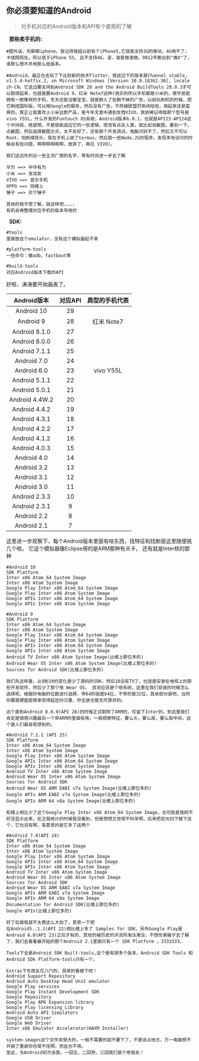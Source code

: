 ## 你必须要知道的Android

> 对手机对应的Android版本和API有个直观的了解

&nbsp;&nbsp;**那些卖手机的:**
```
#题外话，先聊聊iphone，我记得我姐以前有个iPhone5,它就是支持3G的移动，4G用不了，卡成翔现在。所以低于iPhone 5S, 且不支持4G，滚，谁爱做谁做。9012年都出到"粪X"了，谁那么想不开用那么低版本。

#Android，最近也去玩了下比较新的技术Flutter，我这边下的版本是Channel stable, v1.5.4-hotfix.2, on Microsoft Windows [Version 10.0.18362.30], locale zh-CN，它这边要支持到Android SDK 28 and the Android BuildTools 28.0.3才可以跑得起来，也就是要Android 9，红米 Note7这种(我买的所以手机都是小米的，使平民能拥有一款像样的手机，冬天还能当暖宝宝，就是嵌入了些删不掉的广告，以前玩刷机的时候，把它刷成国际版，可以用Google的服务，然后没有广告，不然被欧盟罚倒闭哈哈，用起来还是蛮爽的。真正让我喜欢上小米这款产品，是今年无意中遇到友商VIVO，我依稀记得我那个型号是vivo Y55L，什么开发的Funtouch OS系统，Android版本6.0.1，也就是API23-API24这个中间段，绝望啊，不是很能适应它的一些逻辑，感觉有点反人类，就比如说截图，要划一下，点截图，然后选择截图方式，太不友好了，还有那个开发调试，电脑识别不了，然后又不可以Root，怕刷成砖头，我在手机上装了termux，然后跑一些Node.JS的程序，发现本地访问的时候会有些问题，啊啊啊啊啊啊，放弃了，再见 VIVO)。

我们这边先列出一些主流厂商的名字，等有时间进一步去了解

华为 ==> 中华有为
小米 ==> 发烧友
VIVO ==> 音乐手机
OPPO ==> 同楼上
锤子 ==> 买个锤子

其他的我不想了解，就这样吧，，，，，
有机会再整理对应手机的版本号啥的
```
&nbsp;&nbsp;**SDK:**
```
#tools
里面放这个emulator，没有这个模拟器起不来

#platform-tools
一些命令：像adb，fastboot等

#build-tools
对应Android版本下载的API
```

好啦，涛涛要开始画表了。

| Android版本 | 对应API |  典型的手机代表 |
| :----: | :----: | :----: |
| Android 10 | 29 |  | 
| Android 9 | 28 | 红米 Note7 | 
| Android 8.1.0 | 27 |  | 
| Android 8.0.0 | 26 |  | 
| Android 7.1.1 | 25 |  | 
| Android 7.0 | 24 |  | 
| Android 6.0 | 23 | vivo Y55L | 
| Android 5.1.1 | 22 |  | 
| Android 5.0.1 | 21 |  | 
| Android 4.4W.2 | 20 |  | 
| Android 4.4.2 | 19 |  | 
| Android 4.3.1 | 18 |  | 
| Android 4.2.2 | 17 |  | 
| Android 4.1.2 | 16 |  | 
| Android 4.0.3 | 15 |  | 
| Android 4.0 | 14 |  | 
| Android 3.2 | 13 |  | 
| Android 3.1 | 12 |  | 
| Android 3.0 | 11 |  | 
| Android 2.3.3 | 10 |  | 
| Android 2.3.1 | 9 |  | 
| Android 2.2 | 8 |  | 
| Android 2.1 | 7 |  | 

这里进一步观察下，每个Android版本里面有啥东西，找特征和找断层这里随便挑几个啦。
它这个模拟器像Eclipse用的是ARM那种有点卡， 还有就是Inter核的那种
```
#Android 10
SDK Platform 
Inter x86 Atom_64 System Image
Inter x86 Atom System Image
Google Play Inter x86 Atom_64 System Image
Google Play Inter x86 Atom System Image
Google APIs Inter x86 Atom_64 System Image
Google APIs Inter x86 Atom System Image

#Android 9
SDK Platform 
Inter x86 Atom_64 System Image
Inter x86 Atom System Image
Google Play Inter x86 Atom_64 System Image
Google Play Inter x86 Atom System Image
Google APIs Inter x86 Atom_64 System Image
Google APIs Inter x86 Atom System Image
Android TV Inter x86 Atom System Image(比楼上那位多的)
Android Wear OS Inter x86 Atom System Image(比楼上那位多的)
Sources for Android SDK(比楼上那位多的)

我们先这样看，从9到10的变化是少了源码的SDK，然后10没有TV了，也就是安装在电视上的那些开发软件，然后少了那个啥 Wear OS， 目测应该是个啥系统，这里在我们安装的时候怎么选择呢，根据你电脑的位数进行选择，带64的就是64位，不带的是32位，其余部分装吧，当然你要是硬盘能够承受得起这份沉重，你全装也是无可厚非的。

这个直到Android 8.0.0(API 26)的时候正式剔除了ARM的，仅留下Inter的，到这里我们肯定是很感兴趣最后一个带ARM的里面有啥，一般观察特征，要么头，要么尾，要么取中间，这个是人们最容易想到的。

#Android 7.1.1 (API 25) 
SDK Platform 
Inter x86 Atom_64 System Image
Inter x86 Atom System Image
Google Play Inter x86 Atom System Image
Google APIs Inter x86 Atom_64 System Image
Google APIs Inter x86 Atom System Image
Android TV Inter x86 Atom System Image
Android Wear OS Inter x86 Atom System Image
Sources for Android SDK
Android Wear OS ARM EABI v7a System Image(比楼上那位多的)
Google APIs ARM EABI v7a System Image(比楼上那位多的)
Google APIs ARM 64 v8a System Image(比楼上那位多的)

和楼上相比少了这个Google Play Inter x86 Atom_64 System Image，也可能是我网不好没显示出来，反正我统计的时候我没看到，但是想想又觉得不科学啊，后来把目光扫下楼下这个，它也没有啊，有意思的是它多了这两个

#Android 7.0(API 24)
SDK Platform 
Inter x86 Atom_64 System Image
Inter x86 Atom System Image
Google Play Inter x86 Atom System Image
Google APIs Inter x86 Atom_64 System Image
Google APIs Inter x86 Atom System Image
Android TV Inter x86 Atom System Image
Android Wear OS Inter x86 Atom System Image
Sources for Android SDK
Android Wear OS ARM EABI v7a System Image
Google APIs ARM EABI v7a System Image
Google APIs ARM 64 v8a System Image
Documentation for Android SDK(比楼上那位多的)
Google APIs(比楼上那位多的)

好了后面我就不太费这么大劲了，意思一下把
在Android5..1.1(API 22)相比楼上多了 Samples for SDK，另外Google Play是Android 6.0(API 23)之后才有的，其他的被历史的洪流所淘汰淹没，不想伤害脑子去了解了，我们去看看最开始的那个Android 2.1里面只有一个 SDK Platform ，2333333。

Tools下全是Android SDK Built-tools,这个是有很多个版本，Android SDK Tools 和Android SDk Platform-tools只有一个。

Extras下东西五花八门的，具体的看楼下吧！
Android Support Repository
Android Auto Desktop Head Unit emulator
Google Play services
Google Play Instant Development SDK
Google Repository
Google Play APK Expansion library
Google Play licensing Library
Android Auto API Simulators
Google USB Driver
Google Web Driver
Inter x86 Emulator Accelerator(HAXM Installer)

system-images这个文件夹很大的，一般不需要的就不要下了，不是说占地方，万一电脑想不开崩了重装你也保不住啊，而且也不用。
至此，与Android初次会面，一回生，二回熟，三回我们是个老朋友！
```




